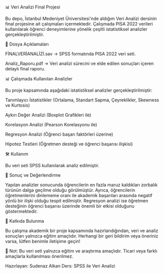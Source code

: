 📊 Veri Analizi Final Projesi

Bu depo, İstanbul Medeniyet Üniversitesi'nde aldığım Veri Analizi dersinin final projesine ait çalışmaları içermektedir. Çalışmada PISA 2022 verileri kullanılarak öğrenci deneyimlerine yönelik çeşitli istatistiksel analizler gerçekleştirilmiştir.

📂 Dosya Açıklamaları

FİNALVERİANALİZİ.sav → SPSS formatında PISA 2022 veri seti.

Analiz_Raporu.pdf → Veri analizi sürecini ve elde edilen sonuçları içeren detaylı final raporu.

📊 Çalışmada Kullanılan Analizler

Bu proje kapsamında aşağıdaki istatistiksel analizler gerçekleştirilmiştir:

Tanımlayıcı İstatistikler (Ortalama, Standart Sapma, Çeyreklikler, Skewness ve Kurtosis)

Aykırı Değer Analizi (Boxplot Grafikleri ile)

Korelasyon Analizi (Pearson Korelasyonu ile)

Regresyon Analizi (Öğrenci başarı faktörleri üzerine)

Hipotez Testleri (Öğretmen desteği ve öğrenci başarısı ilişkisi)

🛠 Kullanım

Bu veri seti SPSS kullanılarak analiz edilmiştir. 

📜 Sonuç ve Değerlendirme

Yapılan analizler sonucunda öğrencilerin en fazla maruz kaldıkları zorbalık türünün dalga geçilme olduğu görülmüştür. Ayrıca, öğrencilerin öğretmenlerini dinlememe oranı ile akademik başarıları arasında negatif yönlü bir ilişki olduğu tespit edilmiştir. Regresyon analizi ise öğretmen desteğinin öğrenci başarısı üzerinde önemli bir etkisi olduğunu göstermektedir.

📢 Katkıda Bulunma

Bu çalışma akademik bir proje kapsamında hazırlandığından, veri ve analiz sonuçları yalnızca eğitim amaçlıdır. Herhangi bir geri bildirim veya öneriniz varsa, lütfen benimle iletişime geçin!

📌 Not: Bu veri seti yalnızca eğitim ve araştırma amaçlıdır. Ticari veya farklı amaçlarla kullanılması önerilmez.

Hazırlayan: Sudenaz Alkan Ders: SPSS ile Veri Analizi 

